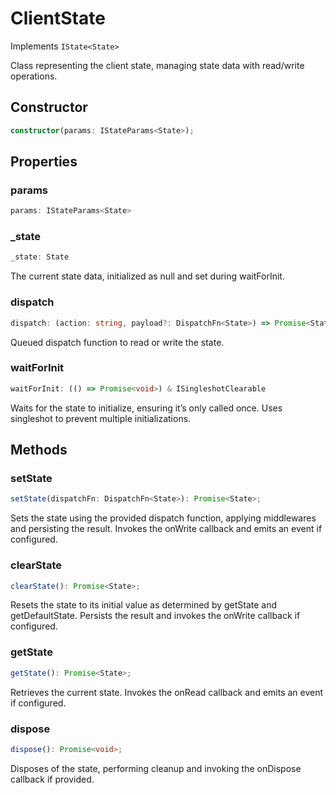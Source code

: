 # ClientState

Implements `IState<State>`

Class representing the client state, managing state data with read/write operations.

## Constructor

```ts
constructor(params: IStateParams<State>);
```

## Properties

### params

```ts
params: IStateParams<State>
```

### _state

```ts
_state: State
```

The current state data, initialized as null and set during waitForInit.

### dispatch

```ts
dispatch: (action: string, payload?: DispatchFn<State>) => Promise<State>
```

Queued dispatch function to read or write the state.

### waitForInit

```ts
waitForInit: (() => Promise<void>) & ISingleshotClearable
```

Waits for the state to initialize, ensuring it’s only called once.
Uses singleshot to prevent multiple initializations.

## Methods

### setState

```ts
setState(dispatchFn: DispatchFn<State>): Promise<State>;
```

Sets the state using the provided dispatch function, applying middlewares and persisting the result.
Invokes the onWrite callback and emits an event if configured.

### clearState

```ts
clearState(): Promise<State>;
```

Resets the state to its initial value as determined by getState and getDefaultState.
Persists the result and invokes the onWrite callback if configured.

### getState

```ts
getState(): Promise<State>;
```

Retrieves the current state.
Invokes the onRead callback and emits an event if configured.

### dispose

```ts
dispose(): Promise<void>;
```

Disposes of the state, performing cleanup and invoking the onDispose callback if provided.
